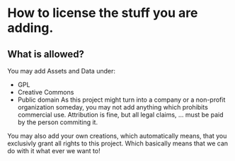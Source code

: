# How to license the stuff you are adding.
## What is allowed?
You may add Assets and Data under:
- GPL
- Creative Commons
- Public domain
As this project might turn into a company or a non-profit organization someday, you may not add anything which prohibits commercial use.
Attribution is fine, but all legal claims, ... must be paid by the person commiting it.

You may also add your own creations, which automatically means, that you exclusivly grant all rights to this project.
Which basically means that we can do with it what ever we want to!

